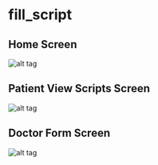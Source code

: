 fill_script
===================

## Home Screen
![alt tag](https://raw.githubusercontent.com/mopineyro/fill-script/masters/app/resources/healthchain_splash_screen.jpg)

## Patient View Scripts Screen
![alt tag](https://raw.githubusercontent.com/mopineyro/fill-script/masters/app/resources/healthchain_list_scripts.jpg)

## Doctor Form Screen
![alt tag](https://raw.githubusercontent.com/mopineyro/fill-script/masters/app/resources/healthchain_doctor_form.jpg)

